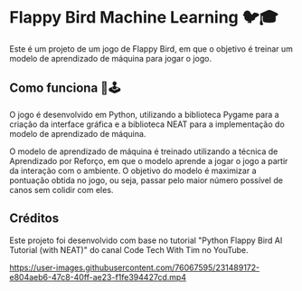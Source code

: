 # Flappy Bird Machine Learning 🐦🎓

Este é um projeto de um jogo de Flappy Bird, em que o objetivo é treinar um modelo de aprendizado de máquina para jogar o jogo.

## Como funciona 🤖🕹️

O jogo é desenvolvido em Python, utilizando a biblioteca Pygame para a criação da interface gráfica e a biblioteca NEAT para a implementação do modelo de aprendizado de máquina.

O modelo de aprendizado de máquina é treinado utilizando a técnica de Aprendizado por Reforço, em que o modelo aprende a jogar o jogo a partir da interação com o ambiente. O objetivo do modelo é maximizar a pontuação obtida no jogo, ou seja, passar pelo maior número possível de canos sem colidir com eles.


## Créditos
Este projeto foi desenvolvido com base no tutorial "Python Flappy Bird AI Tutorial (with NEAT)" do canal Code Tech With Tim
 no YouTube.

https://user-images.githubusercontent.com/76067595/231489172-e804aeb6-47c8-40ff-ae23-f1fe394427cd.mp4

